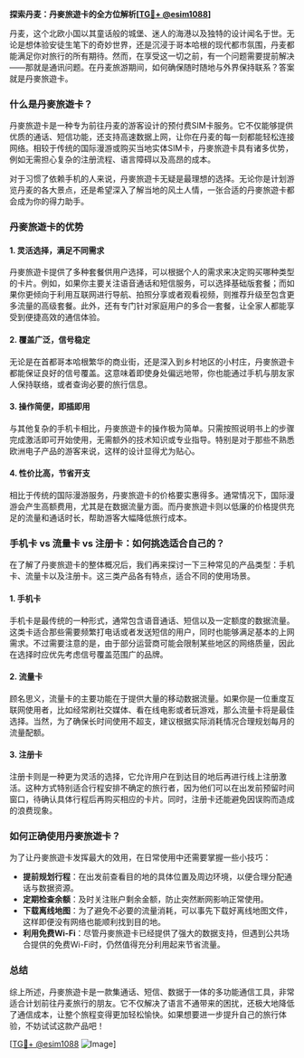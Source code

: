 **探索丹麦：丹麥旅遊卡的全方位解析[[TG💪+ @esim1088](https://t.me/s/esim1088)]**

丹麦，这个北欧小国以其童话般的城堡、迷人的海港以及独特的设计闻名于世。无论是想体验安徒生笔下的奇妙世界，还是沉浸于哥本哈根的现代都市氛围，丹麦都能满足你对旅行的所有期待。然而，在享受这一切之前，有一个问题需要提前解决——那就是通讯问题。在丹麦旅游期间，如何确保随时随地与外界保持联系？答案就是丹麥旅遊卡。

### 什么是丹麥旅遊卡？

丹麥旅遊卡是一种专为前往丹麦的游客设计的预付费SIM卡服务。它不仅能够提供优质的通话、短信功能，还支持高速数据上网，让你在丹麦的每一刻都能轻松连接网络。相较于传统的国际漫游或购买当地实体SIM卡，丹麥旅遊卡具有诸多优势，例如无需担心复杂的注册流程、语言障碍以及高昂的成本。

对于习惯了依赖手机的人来说，丹麥旅遊卡无疑是最理想的选择。无论你是计划游览丹麦的各大景点，还是希望深入了解当地的风土人情，一张合适的丹麥旅遊卡都会成为你的得力助手。

### 丹麥旅遊卡的优势

#### 1. **灵活选择，满足不同需求**
丹麥旅遊卡提供了多种套餐供用户选择，可以根据个人的需求来决定购买哪种类型的卡片。例如，如果你主要关注语音通话和短信服务，可以选择基础版套餐；而如果你更倾向于利用互联网进行导航、拍照分享或者观看视频，则推荐升级至包含更多流量的高级套餐。此外，还有专门针对家庭用户的多合一套餐，让全家人都能享受到便捷高效的通信体验。

#### 2. **覆盖广泛，信号稳定**
无论是在首都哥本哈根繁华的商业街，还是深入到乡村地区的小村庄，丹麥旅遊卡都能保证良好的信号覆盖。这意味着即使身处偏远地带，你也能通过手机与朋友家人保持联络，或者查询必要的旅行信息。

#### 3. **操作简便，即插即用**
与其他复杂的手机卡相比，丹麥旅遊卡的操作极为简单。只需按照说明书上的步骤完成激活即可开始使用，无需额外的技术知识或专业指导。特别是对于那些不熟悉欧洲电子产品的游客来说，这样的设计显得尤为贴心。

#### 4. **性价比高，节省开支**
相比于传统的国际漫游服务，丹麥旅遊卡的价格要实惠得多。通常情况下，国际漫游会产生高额费用，尤其是在数据流量方面。而丹麥旅遊卡则以低廉的价格提供充足的流量和通话时长，帮助游客大幅降低旅行成本。

### 手机卡 vs 流量卡 vs 注册卡：如何挑选适合自己的？

在了解了丹麥旅遊卡的整体概况后，我们再来探讨一下三种常见的产品类型：手机卡、流量卡以及注册卡。这三类产品各有特点，适合不同的使用场景。

#### 1. **手机卡**
手机卡是最传统的一种形式，通常包含语音通话、短信以及一定额度的数据流量。这类卡适合那些需要频繁打电话或者发送短信的用户，同时也能够满足基本的上网需求。不过需要注意的是，由于部分运营商可能会限制某些地区的网络质量，因此在选择时应优先考虑信号覆盖范围广的品牌。

#### 2. **流量卡**
顾名思义，流量卡的主要功能在于提供大量的移动数据流量。如果你是一位重度互联网使用者，比如经常刷社交媒体、看在线电影或者玩游戏，那么流量卡将是最佳选择。当然，为了确保长时间使用不超支，建议根据实际消耗情况合理规划每月的流量配额。

#### 3. **注册卡**
注册卡则是一种更为灵活的选择，它允许用户在到达目的地后再进行线上注册激活。这种方式特别适合行程安排不确定的旅行者，因为他们可以在出发前预留时间窗口，待确认具体行程后再购买相应的卡片。同时，注册卡还能避免因误购而造成的浪费现象。

### 如何正确使用丹麥旅遊卡？

为了让丹麥旅遊卡发挥最大的效用，在日常使用中还需要掌握一些小技巧：

- **提前规划行程**：在出发前查看目的地的具体位置及周边环境，以便合理分配通话与数据资源。
- **定期检查余额**：及时关注账户剩余金额，防止突然断网影响正常使用。
- **下载离线地图**：为了避免不必要的流量消耗，可以事先下载好离线地图文件，这样即便没有网络也能顺利找到目的地。
- **利用免费Wi-Fi**：尽管丹麥旅遊卡已经提供了强大的数据支持，但遇到公共场合提供的免费Wi-Fi时，仍然值得充分利用起来节省流量。

### 总结

综上所述，丹麥旅遊卡是一款集通话、短信、数据于一体的多功能通信工具，非常适合计划前往丹麦旅行的朋友。它不仅解决了语言不通带来的困扰，还极大地降低了通信成本，让整个旅程变得更加轻松愉快。如果想要进一步提升自己的旅行体验，不妨试试这款产品吧！

[[TG💪+ @esim1088](https://t.me/s/esim1088) ![Image](https://i.postimg.cc/4NQfJmqS/Snipaste-2025-05-13-00-14-12.png)]
